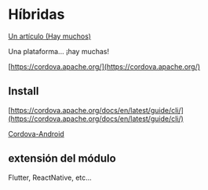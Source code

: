# Híbridas

[Un artículo (Hay muchos)](https://aws.amazon.com/es/compare/the-difference-between-web-apps-native-apps-and-hybrid-apps/)

Una plataforma... ¡hay muchas!

[https://cordova.apache.org/](https://cordova.apache.org/)

## Install

[https://cordova.apache.org/docs/en/latest/guide/cli/](https://cordova.apache.org/docs/en/latest/guide/cli/)

[Cordova-Android](https://cordova.apache.org/docs/en/latest/guide/platforms/android/index.html)

## extensión del módulo

Flutter, ReactNative, etc...